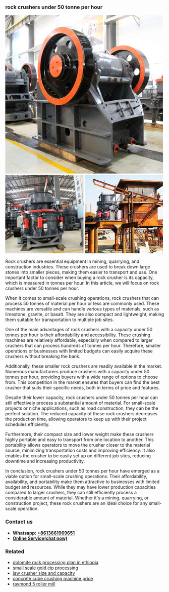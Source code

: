 <h3>rock crushers under 50 tonne per hour</h3><img src='1708408522.jpg' alt=''><p>Rock crushers are essential equipment in mining, quarrying, and construction industries. These crushers are used to break down large stones into smaller pieces, making them easier to transport and use. One important factor to consider when buying a rock crusher is its capacity, which is measured in tonnes per hour. In this article, we will focus on rock crushers under 50 tonnes per hour.</p><p>When it comes to small-scale crushing operations, rock crushers that can process 50 tonnes of material per hour or less are commonly used. These machines are versatile and can handle various types of materials, such as limestone, granite, or basalt. They are also compact and lightweight, making them suitable for transportation to multiple job sites.</p><p>One of the main advantages of rock crushers with a capacity under 50 tonnes per hour is their affordability and accessibility. These crushing machines are relatively affordable, especially when compared to larger crushers that can process hundreds of tonnes per hour. Therefore, smaller operations or businesses with limited budgets can easily acquire these crushers without breaking the bank.</p><p>Additionally, these smaller rock crushers are readily available in the market. Numerous manufacturers produce crushers with a capacity under 50 tonnes per hour, providing buyers with a wide range of options to choose from. This competition in the market ensures that buyers can find the best crusher that suits their specific needs, both in terms of price and features.</p><p>Despite their lower capacity, rock crushers under 50 tonnes per hour can still effectively process a substantial amount of material. For small-scale projects or niche applications, such as road construction, they can be the perfect solution. The reduced capacity of these rock crushers decreases the production time, allowing operators to keep up with their project schedules efficiently.</p><p>Furthermore, their compact size and lower weight make these crushers highly portable and easy to transport from one location to another. This portability allows operators to move the crusher closer to the material source, minimizing transportation costs and improving efficiency. It also enables the crusher to be easily set up on different job sites, reducing downtime and increasing productivity.</p><p>In conclusion, rock crushers under 50 tonnes per hour have emerged as a viable option for small-scale crushing operations. Their affordability, availability, and portability make them attractive to businesses with limited budget and resources. While they may have lower production capacities compared to larger crushers, they can still efficiently process a considerable amount of material. Whether it's a mining, quarrying, or construction project, these rock crushers are an ideal choice for any small-scale operation.</p><h3>Contact us</h3><ul><li><strong>Whatsapp:&nbsp;<a href="https://wa.me/8613661969651">+8613661969651</a></strong></li><li><a href="https://swt.shibang-china.com/?git&amp;zhl&amp;rock crushers under 50 tonne per hour"><strong>Online Service(chat now)</strong></a></li></ul><h3>Related</h3><ul><li><a href='dolomite rock processing plan in ethiopia.md'>dolomite rock processing plan in ethiopia</a></li><li><a href='small scale gold cip processing.md'>small scale gold cip processing</a></li><li><a href='jaw crusher size and capacity.md'>jaw crusher size and capacity</a></li><li><a href='concrete cube crushing machine price.md'>concrete cube crushing machine price</a></li><li><a href='raymond 5 roller mill.md'>raymond 5 roller mill</a></li></ul>